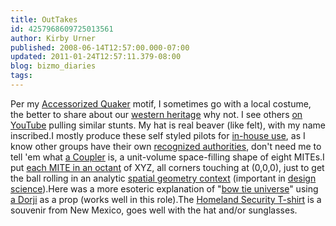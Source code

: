 ```yaml
---
title: OutTakes
id: 4257968609725013561
author: Kirby Urner
published: 2008-06-14T12:57:00.000-07:00
updated: 2011-01-24T12:57:11.379-08:00
blog: bizmo_diaries
tags: 
---
```


[](https://blogger.googleusercontent.com/img/b/R29vZ2xl/AVvXsEipFQ9TNtFXIO3g7-TbkQBhA-TVFD0QcVq0WNFT0-BQPiQ2GOvjFxqQORbePGqmJqn24INVx_KxB10FPvxeMo_SXh5CnzOAlB-xL2zNoXEnaMvQE95iJG5n5e6LWtbXXYUzsUcH/s1600-h/Picture+3.jpg)Per my [Accessorized Quaker](http://worldgame.blogspot.com/2006/10/accessorized-quaker.html) motif, I sometimes go with a local costume, the better to share about our [western heritage](http://westernfriend.org/) why not.  I see others [on YouTube](http://controlroom.blogspot.com/2008/01/show-tell.html) pulling similar stunts.  My hat is real beaver (like felt), with my name inscribed.[](https://blogger.googleusercontent.com/img/b/R29vZ2xl/AVvXsEjMl_GSGDt4oHWmFllU4DYAqN-aORT7fci13-QSFZSXjac3pqYzetLL_OrXp4F_C_af5c9pq3DfWa5TuCFwFK7shfLDzc6Y8tSHnxXob3Ao9S5mo2DqHETvVJLyHtTFC021Nyh7/s1600-h/Picture+17.jpg)I mostly produce these self styled pilots for [in-house use](http://mybizmo.blogspot.com/2006/09/more-compositions.html), as I know other groups have their own [recognized authorities](http://worldgame.blogspot.com/2008/04/national-standards.html), don't need me to tell 'em what [a Coupler](http://controlroom.blogspot.com/2008/01/new-toyz.html) is, a unit-volume space-filling shape of eight MITEs.I put [each MITE in an octant](http://controlroom.blogspot.com/2007/02/synergeo-32395.html) of XYZ, all corners touching at (0,0,0), just to get the ball rolling in an analytic [spatial geometry context](http://mybizmo.blogspot.com/2008/02/quaker-geometry.html) (important in [design science](http://controlroom.blogspot.com/2005/12/design-science.html)).[](https://blogger.googleusercontent.com/img/b/R29vZ2xl/AVvXsEh-viNbxqNLS8Zv001mnODnGjUTnduU8Prc6JoyDfG2vGQ2l-_aK77DHLEmnCo7ZBTt8HcGkDKkoAe5fc210AACHgr4YIUj7buz-rvgoJ897tATHhbI_dqAQm3eNukVxZNEMMiw/s1600-h/Picture+18.jpg)Here was a more esoteric explanation of "[bow tie universe](http://www.4dsolutions.net/ocn/koskigeom.html)" using [a Dorji](http://www.bhutanhandicrafts.bt/index.php?cPath=27) as a prop (works well in this role).The [Homeland Security T-shirt](http://worldgame.blogspot.com/2006/12/homeward-bound.html) is a souvenir from New Mexico, goes well with the hat and/or sunglasses.